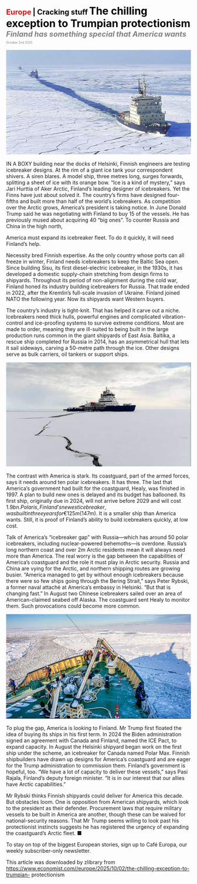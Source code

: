 <span style="color:#E3120B; font-size:14.9pt; font-weight:bold;">Europe</span> <span style="color:#000000; font-size:14.9pt; font-weight:bold;">| Cracking stuff</span>
<span style="color:#000000; font-size:21.0pt; font-weight:bold;">The chilling exception to Trumpian protectionism</span>
<span style="color:#808080; font-size:14.9pt; font-weight:bold; font-style:italic;">Finland has something special that America wants</span>
<span style="color:#808080; font-size:6.2pt;">October 2nd 2025</span>

![](../images/039_The_chilling_exception_to_Trumpian_protectionism/p0157_img01.jpeg)

IN A BOXY building near the docks of Helsinki, Finnish engineers are testing icebreaker designs. At the rim of a giant ice tank your correspondent shivers. A siren blares. A model ship, three metres long, surges forwards, splitting a sheet of ice with its orange bow. “Ice is a kind of mystery,” says Jari Hurttia of Aker Arctic, Finland’s leading designer of icebreakers. Yet the Finns have just about solved it. The country’s firms have designed four-fifths and built more than half of the world’s icebreakers. As competition over the Arctic grows, America’s president is taking notice. In June Donald Trump said he was negotiating with Finland to buy 15 of the vessels. He has previously mused about acquiring 40 “big ones”. To counter Russia and China in the high north,

America must expand its icebreaker fleet. To do it quickly, it will need Finland’s help.

Necessity bred Finnish expertise. As the only country whose ports can all freeze in winter, Finland needs icebreakers to keep the Baltic Sea open. Since building Sisu, its first diesel-electric icebreaker, in the 1930s, it has developed a domestic supply-chain stretching from design firms to shipyards. Throughout its period of non-alignment during the cold war, Finland honed its industry building icebreakers for Russia. That trade ended in 2022, after the Kremlin’s full-scale invasion of Ukraine. Finland joined NATO the following year. Now its shipyards want Western buyers.

The country’s industry is tight-knit. That has helped it carve out a niche. Icebreakers need thick hulls, powerful engines and complicated vibration- control and ice-proofing systems to survive extreme conditions. Most are made to order, meaning they are ill-suited to being built in the large production runs common in the giant shipyards of East Asia. Baltika, a rescue ship completed for Russia in 2014, has an asymmetrical hull that lets it sail sideways, carving a 50-metre path through the ice. Other designs serve as bulk carriers, oil tankers or support ships.

![](../images/039_The_chilling_exception_to_Trumpian_protectionism/p0158_img01.jpeg)

The contrast with America is stark. Its coastguard, part of the armed forces, says it needs around ten polar icebreakers. It has three. The last that America’s government had built for the coastguard, Healy, was finished in 1997. A plan to build new ones is delayed and its budget has ballooned. Its first ship, originally due in 2024, will not arrive before 2029 and will cost $1.9bn. Polaris, Finland’s newest icebreaker, was built in three years for €125m ($147m). It is a smaller ship than America wants. Still, it is proof of Finland’s ability to build icebreakers quickly, at low cost.

Talk of America’s “icebreaker gap” with Russia—which has around 50 polar icebreakers, including nuclear-powered behemoths—is overdone. Russia’s long northern coast and over 2m Arctic residents mean it will always need more than America. The real worry is the gap between the capabilities of America’s coastguard and the role it must play in Arctic security. Russia and China are vying for the Arctic, and northern shipping routes are growing busier. “America managed to get by without enough icebreakers because there were so few ships going through the Bering Strait,” says Peter Rybski, a former naval attaché at America’s embassy in Helsinki. “But that is changing fast.” In August two Chinese icebreakers sailed over an area of American-claimed seabed off Alaska. The coastguard sent Healy to monitor them. Such provocations could become more common.

![](../images/039_The_chilling_exception_to_Trumpian_protectionism/p0159_img01.jpeg)

To plug the gap, America is looking to Finland. Mr Trump first floated the idea of buying its ships in his first term. In 2024 the Biden administration signed an agreement with Canada and Finland, named the ICE Pact, to expand capacity. In August the Helsinki shipyard began work on the first ship under the scheme, an icebreaker for Canada named Polar Max. Finnish shipbuilders have drawn up designs for America’s coastguard and are eager for the Trump administration to commission them. Finland’s government is hopeful, too. “We have a lot of capacity to deliver these vessels,” says Pasi Rajala, Finland’s deputy foreign minister. “It is in our interest that our allies have Arctic capabilities.”

Mr Rybski thinks Finnish shipyards could deliver for America this decade. But obstacles loom. One is opposition from American shipyards, which look to the president as their defender. Procurement laws that require military vessels to be built in America are another, though these can be waived for national-security reasons. That Mr Trump seems willing to look past his protectionist instincts suggests he has registered the urgency of expanding the coastguard’s Arctic fleet. ■

To stay on top of the biggest European stories, sign up to Café Europa, our weekly subscriber-only newsletter.

This article was downloaded by zlibrary from https://www.economist.com//europe/2025/10/02/the-chilling-exception-to-trumpian- protectionism